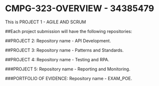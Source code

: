 # CMPG-323-OVERVIEW - 34385479
This is PROJECT 1 - AGILE AND SCRUM

##Each project submission will have the following repositories:

##PROJECT 2: 
   Repository name - API Development.

##PROJECT 3:
  Repository name - Patterns and Standards.

##PROJECT 4:
   Repository name - Testing and RPA.

###PROJECT 5:
Repository name - Reporting and Monitoring.

###PORTFOLIO OF EVIDENCE:
   Repository name - EXAM_POE.




